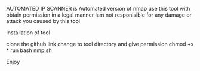 AUTOMATED IP SCANNER  is Automated version of nmap 
use this tool with obtain permission in a legal manner 
Iam not responisible for any damage or attack you caused by this tool



Installation of tool

clone the github link
change to tool directory 
and give permission chmod +x *
run bash nmp.sh


Enjoy 
